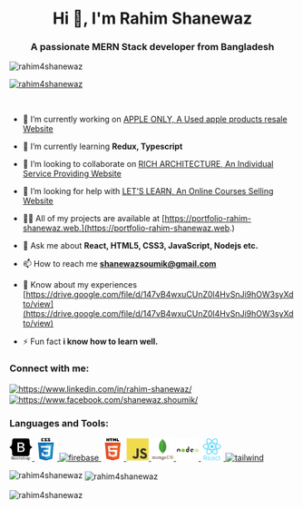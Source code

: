 <h1 align="center">Hi 👋, I'm Rahim Shanewaz</h1>
<h3 align="center">A passionate MERN Stack developer from Bangladesh</h3>

<p align="left"> <img src="https://komarev.com/ghpvc/?username=rahim4shanewaz&label=Profile%20views&color=0e75b6&style=flat" alt="rahim4shanewaz" /> </p>

<p align="left"> <a href="https://github.com/ryo-ma/github-profile-trophy"><img src="https://github-profile-trophy.vercel.app/?username=rahim4shanewaz" alt="rahim4shanewaz" /></a> </p>

<p align="left"> <a href="https://twitter.com/" target="blank"><img src="https://img.shields.io/twitter/follow/?logo=twitter&style=for-the-badge" alt="" /></a> </p>

- 🔭 I’m currently working on [APPLE ONLY, A Used apple products resale Website](https://final-2fb5a.web.app/)

- 🌱 I’m currently learning **Redux, Typescript**

- 👯 I’m looking to collaborate on [RICH ARCHITECTURE, An Individual Service Providing Website](https://assignment-11-2e339.web.app/)

- 🤝 I’m looking for help with [LET’S LEARN, An Online Courses Selling Website](https://lets-learn-web-auth.web.app/)

- 👨‍💻 All of my projects are available at [https://portfolio-rahim-shanewaz.web.](https://portfolio-rahim-shanewaz.web.)

- 💬 Ask me about **React, HTML5, CSS3, JavaScript, Nodejs etc.**

- 📫 How to reach me **shanewazsoumik@gmail.com**

- 📄 Know about my experiences [https://drive.google.com/file/d/147vB4wxuCUnZ0l4HvSnJi9hOW3syXdto/view](https://drive.google.com/file/d/147vB4wxuCUnZ0l4HvSnJi9hOW3syXdto/view)

- ⚡ Fun fact **i know how to learn well.**

<h3 align="left">Connect with me:</h3>
<p align="left">
<a href="https://linkedin.com/in/https://www.linkedin.com/in/rahim-shanewaz/" target="blank"><img align="center" src="https://raw.githubusercontent.com/rahuldkjain/github-profile-readme-generator/master/src/images/icons/Social/linked-in-alt.svg" alt="https://www.linkedin.com/in/rahim-shanewaz/" height="30" width="40" /></a>
<a href="https://fb.com/https://www.facebook.com/shanewaz.shoumik/" target="blank"><img align="center" src="https://raw.githubusercontent.com/rahuldkjain/github-profile-readme-generator/master/src/images/icons/Social/facebook.svg" alt="https://www.facebook.com/shanewaz.shoumik/" height="30" width="40" /></a>
</p>

<h3 align="left">Languages and Tools:</h3>
<p align="left"> <a href="https://getbootstrap.com" target="_blank" rel="noreferrer"> <img src="https://raw.githubusercontent.com/devicons/devicon/master/icons/bootstrap/bootstrap-plain-wordmark.svg" alt="bootstrap" width="40" height="40"/> </a> <a href="https://www.w3schools.com/css/" target="_blank" rel="noreferrer"> <img src="https://raw.githubusercontent.com/devicons/devicon/master/icons/css3/css3-original-wordmark.svg" alt="css3" width="40" height="40"/> </a> <a href="https://firebase.google.com/" target="_blank" rel="noreferrer"> <img src="https://www.vectorlogo.zone/logos/firebase/firebase-icon.svg" alt="firebase" width="40" height="40"/> </a> <a href="https://www.w3.org/html/" target="_blank" rel="noreferrer"> <img src="https://raw.githubusercontent.com/devicons/devicon/master/icons/html5/html5-original-wordmark.svg" alt="html5" width="40" height="40"/> </a> <a href="https://developer.mozilla.org/en-US/docs/Web/JavaScript" target="_blank" rel="noreferrer"> <img src="https://raw.githubusercontent.com/devicons/devicon/master/icons/javascript/javascript-original.svg" alt="javascript" width="40" height="40"/> </a> <a href="https://www.mongodb.com/" target="_blank" rel="noreferrer"> <img src="https://raw.githubusercontent.com/devicons/devicon/master/icons/mongodb/mongodb-original-wordmark.svg" alt="mongodb" width="40" height="40"/> </a> <a href="https://nodejs.org" target="_blank" rel="noreferrer"> <img src="https://raw.githubusercontent.com/devicons/devicon/master/icons/nodejs/nodejs-original-wordmark.svg" alt="nodejs" width="40" height="40"/> </a> <a href="https://reactjs.org/" target="_blank" rel="noreferrer"> <img src="https://raw.githubusercontent.com/devicons/devicon/master/icons/react/react-original-wordmark.svg" alt="react" width="40" height="40"/> </a> <a href="https://tailwindcss.com/" target="_blank" rel="noreferrer"> <img src="https://www.vectorlogo.zone/logos/tailwindcss/tailwindcss-icon.svg" alt="tailwind" width="40" height="40"/> </a> </p>

<p><img align="left" src="https://github-readme-stats.vercel.app/api/top-langs?username=rahim4shanewaz&show_icons=true&locale=en&layout=compact" alt="rahim4shanewaz" /></p>

<p>&nbsp;<img align="center" src="https://github-readme-stats.vercel.app/api?username=rahim4shanewaz&show_icons=true&locale=en" alt="rahim4shanewaz" /></p>

<p><img align="center" src="https://github-readme-streak-stats.herokuapp.com/?user=rahim4shanewaz&" alt="rahim4shanewaz" /></p>

